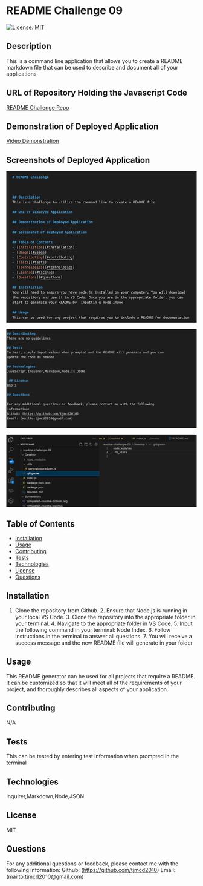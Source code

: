 
  # README Challenge 09

  [![License: MIT](https://img.shields.io/badge/License-MIT-yellow.svg)](https://opensource.org/licenses/MIT)

  ## Description
  This is a command line application that allows you to create a README markdown file that can be used to describe and document all of your applications

  ## URL of Repository Holding the Javascript Code

  [README Challenge Repo](https://github.com/tjmcd2010/readme-challenge-09)

  ## Demonstration of Deployed Application

  [Video Demonstration](https://drive.google.com/file/d/1fKXq_LfOiWT73Ufj-S5oIfhYYADFHL4t/view?usp=drive_link)

  ## Screenshots of Deployed Application

  ![Demo of Generated README Screenshot - Top](./Screenshots/completed-readme-top.png)

  ![Demo of Generated README Screenshot - Bottom](./Screenshots/completed-readme-bottom.png)

  ![gitignore file screenshot](./Screenshots/gitignore-file.png)

  ## Table of Contents
  - [Installation](#installation)
  - [Usage](#usage)
  - [Contributing](#contributing)
  - [Tests](#tests)
  - [Technologies](#technologies)
  - [License](#license)
  - [Questions](#questions)

  ## Installation
  1. Clone the repository from Github. 2. Ensure that Node.js is running in your local VS Code. 3. Clone the repository into the appropriate folder in your terminal. 4. Navigate to the appropriate folder in VS Code. 5. Input the following command in your terminal: Node Index. 6. Follow instructions in the terminal to answer all questions. 7. You will receive a success message and the new README file will generate in your folder 

  ## Usage
  This README generator can be used for all projects that require a README. It can be customized so that it will meet all of the requirements of your project, and thoroughly describes all aspects of your application.

  ## Contributing
  N/A

  ## Tests
  This can be tested by entering test information when prompted in the terminal

  ## Technologies
  Inquirer,Markdown,Node,JSON

   ## License
  MIT

  ## Questions

  For any additional questions or feedback, please contact me with the following information:
  Github: (https://github.com/tjmcd2010)
  Email: (mailto:tjmcd2010@gmail.com)  

